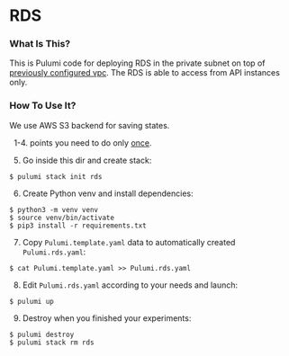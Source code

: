# RDS

### What Is This?

This is Pulumi code for deploying RDS in the private subnet on top of [previously configured vpc](../vpc). The RDS is able to access from API instances only.

### How To Use It?

We use AWS S3 backend for saving states.

&nbsp;  1-4. points you need to do only [once](../vpc).

5. Go inside this dir and create stack:
```
$ pulumi stack init rds
```

6. Create Python venv and install dependencies:
```
$ python3 -m venv venv
$ source venv/bin/activate
$ pip3 install -r requirements.txt
```

7. Copy `Pulumi.template.yaml` data to automatically created `Pulumi.rds.yaml`:
```
$ cat Pulumi.template.yaml >> Pulumi.rds.yaml
```

8. Edit `Pulumi.rds.yaml` according to your needs and launch:
```
$ pulumi up
```

9. Destroy when you finished your experiments:
```
$ pulumi destroy
$ pulumi stack rm rds
```
